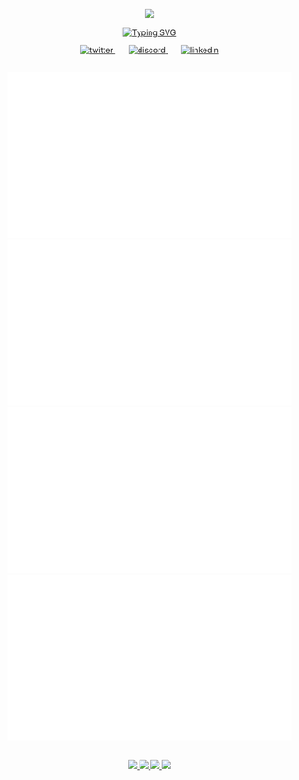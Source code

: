 <p align="center">
  <a href="https://github.com/TheMaxi7">
   <img src="https://user-images.githubusercontent.com/102146744/230168640-8e8a83fa-2f4c-4b9f-a141-aa62785cec7b.png" />
</a>
</p>

<p align="center">
  <!-- Typing SVG by DenverCoder1 - https://github.com/DenverCoder1/readme-typing-svg -->
  <a href="https://github.com/TheMaxi7">
    <img src="https://readme-typing-svg.demolab.com?font=Consolas&size=25&pause=1000&color=4A98DA&background=0029FF00&center=true&vCenter=true&width=500&lines=Wannabe+Software+Engineer;Learning+addict;Getting+Rusty" alt="Typing SVG" /></a>
</p>



<!-- Social icons section -->
<p align="center">
  <a href="https://twitter.com/TheMaxi_7" target="_blank"> <img src="https://user-images.githubusercontent.com/102146744/222545615-52d1a36d-9a25-42da-bad8-d5b78a94b86b.png" alt="twitter" height="35px"/> </a>
  &#8287;&#8287;&#8287;&#8287;&#8287;
  <a href="https://discordapp.com/users/435781221440684033" target="_blank"> <img src="https://user-images.githubusercontent.com/102146744/222545504-226ce328-45d3-4eca-9b8c-a8a2c1df1714.png" alt="discord" height="35px"/> </a>
  &#8287;&#8287;&#8287;&#8287;&#8287;
  <a href="https://www.linkedin.com/in/davide-altamura-063509274/" target="_blank"> <img src="https://user-images.githubusercontent.com/102146744/222545692-b859a0d5-a16d-4dce-bda4-2ec6ad984486.png" alt="linkedin" height="35px"/> </a>
</p>

<br/>

<div align="center">

<a href="https://github.com/TheMaxi7/stats#gh-dark-mode-only">
<img src="https://github.com/TheMaxi7/stats/blob/master/generated/overview.svg#gh-dark-mode-only" />
<img src="https://github.com/TheMaxi7/stats/blob/master/generated/languages.svg#gh-dark-mode-only" />
</a>

<a href="https://github.com/TheMaxi7/stats#gh-light-mode-only">
<img src="https://github.com/TheMaxi7/stats/blob/master/generated/overview.svg#gh-dark-mode-only#gh-light-mode-only" />
<img src="https://github.com/TheMaxi7/stats/blob/master/generated/languages.svg#gh-dark-mode-only#gh-light-mode-only" />
</a> 
</div>
<br>
<div align="center">

<a href="https://www.lua.org/" target="_blank"> <img src="https://img.shields.io/badge/lua-%232C2D72.svg?style=for-the-badge&logo=lua&logoColor=white"/> </a> 
<a href="https://www.open-std.org/jtc1/sc22/wg14/" target="_blank"> <img src="https://img.shields.io/badge/C-00599C?style=for-the-badge&logo=c&logoColor=white"/> </a> 
<a href="https://www.python.org/" target="_blank"> <img src="https://img.shields.io/badge/Python-FFD43B?style=for-the-badge&logo=python&logoColor=blue"/> </a> 
<a href="https://www.rust-lang.org/" target="_blank"> <img src="https://img.shields.io/badge/Rust-000000?style=for-the-badge&logo=rust&logoColor=white"/> </a>

  
</div>

